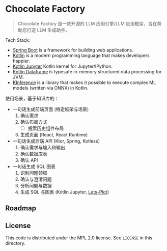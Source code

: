 # Chocolate Factory

> Chocolate Factory 是一款开源的 LLM 应用引擎/LLM 应用框架，旨在帮助您打造 LLM 生成助手。

Tech Stack:

- [Spring Boot](https://spring.io/projects/spring-boot) is a framework for building web applications.
- [Kotlin](https://kotlinlang.org/) is a modern programming language that makes developers happier.
- [Kotlin Jupyter](https://github.com/Kotlin/kotlin-jupyter)  Kotlin kernel for Jupyter/IPython.
- [Kotlin Dataframe](https://github.com/Kotlin/dataframe) is typesafe in-memory structured data processing for JVM.
- [KInference](https://github.com/JetBrains-Research/kinference) is a library that makes it possible to execute complex
  ML models (written via ONNX) in Kotlin.

使用场景，基于知识库的：

- 一句话生成前端页面 (特定框架与场景)
    1. 确认需求
    2. 确认布局方式
         - [ ] 搜索历史组件布局  
    3. 生成页面 (React, React Runtime)
- 一句话生成后端 API (Ktor, Spring, Kotless）
    1. 确认需求与输入和输出
    2. 确认数据库表
    3. 确认 API
- 一句话生成 SQL 图表
    1. 识别问题领域
    2. 确认与澄清问题
    3. 分析问题与数据
    4. 生成 SQL 与图表 (Kotlin Jupyter, [Lets-Plot](https://github.com/JetBrains/lets-plot-kotlin))

## Roadmap

## License

This code is distributed under the MPL 2.0 license. See `LICENSE` in this directory.
